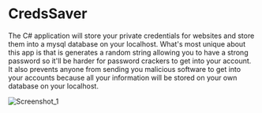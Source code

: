 # CredsSaver
The C# application will store your private credentials for websites and store them into a mysql database on your localhost. What's most unique about this app is that is generates a random string allowing you to have a strong password so it'll be harder for password crackers to get into your account. It also prevents anyone from sending you malicious software to get into your accounts because all your information will be stored on your own database on your localhost.

![Screenshot_1](https://user-images.githubusercontent.com/60795070/74073678-34c0c180-49d9-11ea-9d16-b9570e7b6a79.png)


